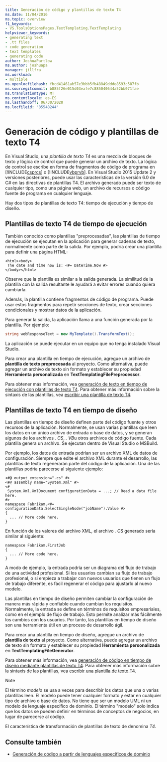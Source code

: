 ```yaml
---
title: Generación de código y plantillas de texto T4
ms.date: 11/04/2016
ms.topic: overview
f1_keywords:
- VS.ToolsOptionsPages.TextTemplating.TextTemplating
helpviewer_keywords:
- generating text
- .tt files
- code generation
- text templates
- generating code
author: JoshuaPartlow
ms.author: joshuapa
manager: jillfra
ms.workload:
- multiple
ms.openlocfilehash: fbcd41461ab57e3bbb5fb48849ddde8593c587fb
ms.sourcegitcommit: b885f26e015d03eafe7c885040644a52bb071fae
ms.translationtype: MT
ms.contentlocale: es-ES
ms.lasthandoff: 06/30/2020
ms.locfileid: "85548244"
---
```

# <a name="code-generation-and-t4-text-templates"></a>Generación de código y plantillas de texto T4

En Visual Studio, una *plantilla de texto T4* es una mezcla de bloques de texto y lógica de control que puede generar un archivo de texto. La lógica de control se escribe en forma de fragmentos de código de programa en [!INCLUDE[csprcs](../data-tools/includes/csprcs_md.md)] o [!INCLUDE[vbprvb](../code-quality/includes/vbprvb_md.md)]. En Visual Studio 2015 Update 2 y versiones posteriores, puede usar las características de la versión 6.0 de C# en las directivas de plantillas T4. El archivo generado puede ser texto de cualquier tipo, como una página web, un archivo de recursos o código fuente de programa en cualquier lenguaje.

Hay dos tipos de plantillas de texto T4: tiempo de ejecución y tiempo de diseño.

## <a name="run-time-t4-text-templates"></a>Plantillas de texto T4 de tiempo de ejecución

También conocido como plantillas "preprocesadas", las plantillas de tiempo de ejecución se ejecutan en la aplicación para generar cadenas de texto, normalmente como parte de la salida. Por ejemplo, podría crear una plantilla para definir una página HTML:

```
<html><body>
 The date and time now is: <#= DateTime.Now #>
</body></html>
```

Observe que la plantilla es similar a la salida generada. La similitud de la plantilla con la salida resultante le ayudará a evitar errores cuando quiera cambiarla.

Además, la plantilla contiene fragmentos de código de programa. Puede usar estos fragmentos para repetir secciones de texto, crear secciones condicionales y mostrar datos de la aplicación.

Para generar la salida, la aplicación llama a una función generada por la plantilla. Por ejemplo:

```csharp
string webResponseText = new MyTemplate().TransformText();
```

La aplicación se puede ejecutar en un equipo que no tenga instalado Visual Studio.

Para crear una plantilla en tiempo de ejecución, agregue un archivo de **plantilla de texto preprocesada** al proyecto. Como alternativa, puede agregar un archivo de texto sin formato y establecer su propiedad **Herramienta personalizada** en **TextTemplatingFilePreprocessor**.

Para obtener más información, vea [generación de texto en tiempo de ejecución con plantillas de texto T4](../modeling/run-time-text-generation-with-t4-text-templates.md). Para obtener más información sobre la sintaxis de las plantillas, vea [escribir una plantilla de texto T4](../modeling/writing-a-t4-text-template.md).

## <a name="design-time-t4-text-templates"></a>Plantillas de texto T4 en tiempo de diseño

Las plantillas en tiempo de diseño definen parte del código fuente y otros recursos de la aplicación. Normalmente, se usan varias plantillas que leen los datos en un único archivo de entrada o base de datos, y se generan algunos de los archivos *. CS*, *. VB*u otros archivos de código fuente. Cada plantilla genera un archivo. Se ejecutan dentro de Visual Studio o MSBuild.

Por ejemplo, los datos de entrada podrían ser un archivo XML de datos de configuración. Siempre que edite el archivo XML durante el desarrollo, las plantillas de texto regenerarán parte del código de la aplicación. Una de las plantillas podría parecerse al siguiente ejemplo:

```
<#@ output extension=".cs" #>
<#@ assembly name="System.Xml" #>
<#
 System.Xml.XmlDocument configurationData = ...; // Read a data file here.
#>
namespace Fabrikam.<#= configurationData.SelectSingleNode("jobName").Value #>
{
  ... // More code here.
}
```

En función de los valores del archivo XML, el archivo *. CS* generado sería similar al siguiente:

```
namespace Fabrikam.FirstJob
{
  ... // More code here.
}
```

A modo de ejemplo, la entrada podría ser un diagrama del flujo de trabajo de una actividad profesional. Si los usuarios cambian su flujo de trabajo profesional, o si empieza a trabajar con nuevos usuarios que tienen un flujo de trabajo diferente, es fácil regenerar el código para ajustarlo al nuevo modelo.

Las plantillas en tiempo de diseño permiten cambiar la configuración de manera más rápida y confiable cuando cambian los requisitos. Normalmente, la entrada se define en términos de requisitos empresariales, como en el ejemplo de flujo de trabajo. Esto permite analizar más fácilmente los cambios con los usuarios. Por tanto, las plantillas en tiempo de diseño son una herramienta útil en un proceso de desarrollo ágil.

Para crear una plantilla en tiempo de diseño, agregue un archivo de **plantilla de texto** al proyecto. Como alternativa, puede agregar un archivo de texto sin formato y establecer su propiedad **Herramienta personalizada** en **TextTemplatingFileGenerator**.

Para obtener más información, vea [generación de código en tiempo de diseño mediante plantillas de texto T4](../modeling/design-time-code-generation-by-using-t4-text-templates.md). Para obtener más información sobre la sintaxis de las plantillas, vea [escribir una plantilla de texto T4](../modeling/writing-a-t4-text-template.md).

> [!NOTE]
> El término *modelo* se usa a veces para describir los datos que una o varias plantillas leen. El modelo puede tener cualquier formato y estar en cualquier tipo de archivo o base de datos. No tiene que ser un modelo UML ni un modelo de lenguaje específico de dominio. El término "modelo" solo indica que los datos se pueden definir en términos de conceptos de negocios, en lugar de parecerse al código.

El característica de transformación de plantillas de texto de denomina *T4*.

## <a name="see-also"></a>Consulte también

- [Generación de código a partir de lenguajes específicos de dominio](../modeling/generating-code-from-a-domain-specific-language.md)
